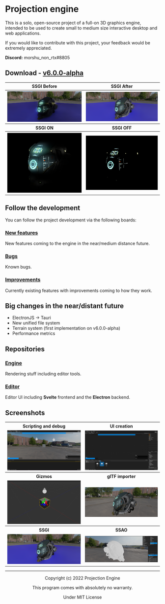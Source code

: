 # Projection engine

This is a solo, open-source project of a full-on 3D graphics engine, intended to be used to create small to medium size
interactive desktop and web applications.

If you would like to contribute with this project, your feedback would be extremely appreciated.

**Discord:** morshu_non_rtx#8805

## Download - [v6.0.0-alpha](https://github.com/projection-engine/editor/releases/tag/v6.0.0-alpha)
<table>
    <tr>
        <th>
          SSGI Before 
        </th>
        <th>
          SSGI After 
        </th>
    </tr>
    <tr>
        <th>
           <img src="https://raw.githubusercontent.com/projection-engine/.github/main/v5.8.0/SSGI-BEFORE.png"/> 
        </th>
        <th>
          <img src="https://raw.githubusercontent.com/projection-engine/.github/main/v5.8.0/SSGI-NOW.png"/>  
        </th>
    </tr>
  <tr>
        <th>
           SSGI ON 
        </th>
        <th>
           SSGI OFF 
        </th>
    </tr>
    <tr>
        <th>
           <img src="https://raw.githubusercontent.com/projection-engine/.github/main/v5.8.0/SSGI-ON.png"/> 
        </th>
        <th>
          <img src="https://raw.githubusercontent.com/projection-engine/.github/main/v5.8.0/SSGI-OFF.png"/>  
        </th>
    </tr>
</table>

## Follow the development

You can follow the project development via the following boards:

### [New features](https://github.com/orgs/projection-engine/projects/6)

New features coming to the engine in the near/medium distance future.

### [Bugs](https://github.com/orgs/projection-engine/projects/5)

Known bugs.

### [Improvements](https://github.com/orgs/projection-engine/projects/4)

Currently existing features with improvements coming to how they work.

## Big changes in the near/distant future

- ElectronJS -> Tauri
- New unified file system
- Terrain system (first implementation on v6.0.0-alpha)
- Performance metrics 

## Repositories

### [Engine](https://github.com/projection-engine/engine)

Rendering stuff including editor tools.

### [Editor](https://github.com/projection-engine/editor)

Editor UI including **Svelte** frontend and the **Electron** backend.

## Screenshots

<table>
    <tr>
        <th>
            Scripting and debug
        </th>
        <th>
            UI creation
        </th>
    </tr>
    <tr>
        <td>
             <img src="https://raw.githubusercontent.com/projection-engine/.github/main/v5.1.0/UI-EXECUTION.png"/>      
        </td>
        <td>
            <img src="https://raw.githubusercontent.com/projection-engine/.github/main/v5.1.0/UI.png"/>                                                               
        </td>
    </tr>
    <tr>
        <th> 
            Gizmos
        </th>
        <th>
            glTF importer
        </th>
    </tr>
    <tr>
        <td>
            <img src="https://raw.githubusercontent.com/projection-engine/.github/main/v5.8.0/GIZMOS.png"/>  
        </td>
        <td>
           <img src="https://raw.githubusercontent.com/projection-engine/.github/main/v5.8.0/PBR.png"/>                                                 
        </td>
    </tr>
    <tr>
        <th> 
           SSGI  
        </th>
        <th>
           SSAO
        </th>
    </tr>
    <tr>
        <td>
            <img src="https://raw.githubusercontent.com/projection-engine/.github/main/v5.8.0/SSGI-NOW.png"/>
        </td>
        <td>
            <img src="https://raw.githubusercontent.com/projection-engine/.github/main/v5.8.0/SSAO.png"/>                                      
        </td>
    </tr>
</table>
 
----

<p align="center">Copyright (c) 2022 Projection Engine</p> 
<p align="center">This program comes with absolutely no warranty.</p> 
<p align="center">Under MIT License</p> 
